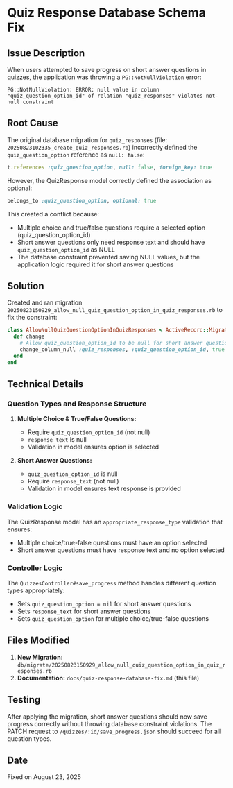 # Quiz Response Database Schema Fix

## Issue Description

When users attempted to save progress on short answer questions in quizzes, the application was throwing a `PG::NotNullViolation` error:

```
PG::NotNullViolation: ERROR: null value in column "quiz_question_option_id" of relation "quiz_responses" violates not-null constraint
```

## Root Cause

The original database migration for `quiz_responses` (file: `20250823102335_create_quiz_responses.rb`) incorrectly defined the `quiz_question_option` reference as `null: false`:

```ruby
t.references :quiz_question_option, null: false, foreign_key: true
```

However, the QuizResponse model correctly defined the association as optional:

```ruby
belongs_to :quiz_question_option, optional: true
```

This created a conflict because:
- Multiple choice and true/false questions require a selected option (quiz_question_option_id)
- Short answer questions only need response text and should have `quiz_question_option_id` as NULL
- The database constraint prevented saving NULL values, but the application logic required it for short answer questions

## Solution

Created and ran migration `20250823150929_allow_null_quiz_question_option_in_quiz_responses.rb` to fix the constraint:

```ruby
class AllowNullQuizQuestionOptionInQuizResponses < ActiveRecord::Migration[8.0]
  def change
    # Allow quiz_question_option_id to be null for short answer questions
    change_column_null :quiz_responses, :quiz_question_option_id, true
  end
end
```

## Technical Details

### Question Types and Response Structure

1. **Multiple Choice & True/False Questions:**
   - Require `quiz_question_option_id` (not null)
   - `response_text` is null
   - Validation in model ensures option is selected

2. **Short Answer Questions:**
   - `quiz_question_option_id` is null
   - Require `response_text` (not null)
   - Validation in model ensures text response is provided

### Validation Logic

The QuizResponse model has an `appropriate_response_type` validation that ensures:
- Multiple choice/true-false questions must have an option selected
- Short answer questions must have response text and no option selected

### Controller Logic

The `QuizzesController#save_progress` method handles different question types appropriately:
- Sets `quiz_question_option = nil` for short answer questions
- Sets `response_text` for short answer questions
- Sets `quiz_question_option` for multiple choice/true-false questions

## Files Modified

1. **New Migration:** `db/migrate/20250823150929_allow_null_quiz_question_option_in_quiz_responses.rb`
2. **Documentation:** `docs/quiz-response-database-fix.md` (this file)

## Testing

After applying the migration, short answer questions should now save progress correctly without throwing database constraint violations. The PATCH request to `/quizzes/:id/save_progress.json` should succeed for all question types.

## Date

Fixed on August 23, 2025
